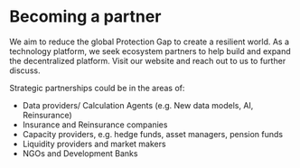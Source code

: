 # Becoming a partner

We aim to reduce the global Protection Gap to create a resilient world. As a technology platform, we seek ecosystem partners to help build and expand the decentralized platform. Visit our website and reach out to us to further discuss.

Strategic partnerships could be in the areas of:

* Data providers/ Calculation Agents (e.g. New data models, AI, Reinsurance)
* Insurance and Reinsurance companies
* Capacity providers, e.g. hedge funds, asset managers, pension funds
* Liquidity providers and market makers
* NGOs and Development Banks
